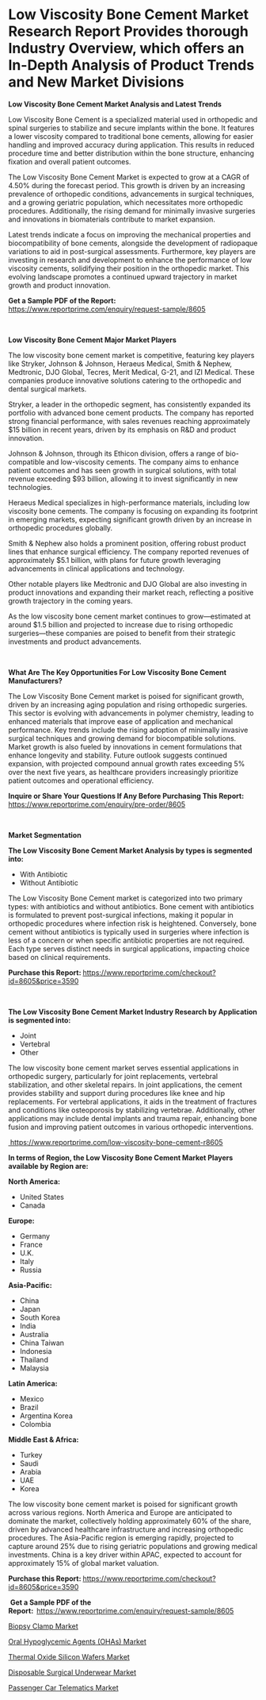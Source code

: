 <p><h1>Low Viscosity Bone Cement Market Research Report Provides thorough Industry Overview, which offers an In-Depth Analysis of Product Trends and New Market Divisions</h1></p><p><strong>Low Viscosity Bone Cement Market Analysis and Latest Trends</strong></p>
<p><p>Low Viscosity Bone Cement is a specialized material used in orthopedic and spinal surgeries to stabilize and secure implants within the bone. It features a lower viscosity compared to traditional bone cements, allowing for easier handling and improved accuracy during application. This results in reduced procedure time and better distribution within the bone structure, enhancing fixation and overall patient outcomes.</p><p>The Low Viscosity Bone Cement Market is expected to grow at a CAGR of 4.50% during the forecast period. This growth is driven by an increasing prevalence of orthopedic conditions, advancements in surgical techniques, and a growing geriatric population, which necessitates more orthopedic procedures. Additionally, the rising demand for minimally invasive surgeries and innovations in biomaterials contribute to market expansion.</p><p>Latest trends indicate a focus on improving the mechanical properties and biocompatibility of bone cements, alongside the development of radiopaque variations to aid in post-surgical assessments. Furthermore, key players are investing in research and development to enhance the performance of low viscosity cements, solidifying their position in the orthopedic market. This evolving landscape promotes a continued upward trajectory in market growth and product innovation.</p></p>
<p><strong>Get a Sample PDF of the Report:&nbsp;</strong> <a href="https://www.reportprime.com/enquiry/request-sample/8605?utm_campaign=60&utm_medium=2&utm_source=Github&utm_content=ia&utm_term=27112024&utm_id=low-viscosity-bone-cement">https://www.reportprime.com/enquiry/request-sample/8605</a></p>
<p>&nbsp;</p>
<p><strong>Low Viscosity Bone Cement Major Market Players</strong></p>
<p><p>The low viscosity bone cement market is competitive, featuring key players like Stryker, Johnson & Johnson, Heraeus Medical, Smith & Nephew, Medtronic, DJO Global, Tecres, Merit Medical, G-21, and IZI Medical. These companies produce innovative solutions catering to the orthopedic and dental surgical markets.</p><p>Stryker, a leader in the orthopedic segment, has consistently expanded its portfolio with advanced bone cement products. The company has reported strong financial performance, with sales revenues reaching approximately $15 billion in recent years, driven by its emphasis on R&D and product innovation.</p><p>Johnson & Johnson, through its Ethicon division, offers a range of bio-compatible and low-viscosity cements. The company aims to enhance patient outcomes and has seen growth in surgical solutions, with total revenue exceeding $93 billion, allowing it to invest significantly in new technologies.</p><p>Heraeus Medical specializes in high-performance materials, including low viscosity bone cements. The company is focusing on expanding its footprint in emerging markets, expecting significant growth driven by an increase in orthopedic procedures globally.</p><p>Smith & Nephew also holds a prominent position, offering robust product lines that enhance surgical efficiency. The company reported revenues of approximately $5.1 billion, with plans for future growth leveraging advancements in clinical applications and technology.</p><p>Other notable players like Medtronic and DJO Global are also investing in product innovations and expanding their market reach, reflecting a positive growth trajectory in the coming years.</p><p>As the low viscosity bone cement market continues to grow—estimated at around $1.5 billion and projected to increase due to rising orthopedic surgeries—these companies are poised to benefit from their strategic investments and product advancements.</p></p>
<p>&nbsp;</p>
<p><strong>What Are The Key Opportunities For Low Viscosity Bone Cement Manufacturers?</strong></p>
<p><p>The Low Viscosity Bone Cement market is poised for significant growth, driven by an increasing aging population and rising orthopedic surgeries. This sector is evolving with advancements in polymer chemistry, leading to enhanced materials that improve ease of application and mechanical performance. Key trends include the rising adoption of minimally invasive surgical techniques and growing demand for biocompatible solutions. Market growth is also fueled by innovations in cement formulations that enhance longevity and stability. Future outlook suggests continued expansion, with projected compound annual growth rates exceeding 5% over the next five years, as healthcare providers increasingly prioritize patient outcomes and operational efficiency.</p></p>
<p><strong>Inquire or Share Your Questions If Any Before Purchasing This Report:</strong> <a href="https://www.reportprime.com/enquiry/pre-order/8605?utm_campaign=60&utm_medium=2&utm_source=Github&utm_content=ia&utm_term=27112024&utm_id=low-viscosity-bone-cement">https://www.reportprime.com/enquiry/pre-order/8605</a></p>
<p>&nbsp;</p>
<p><strong>Market Segmentation</strong></p>
<p><strong>The Low Viscosity Bone Cement Market Analysis by types is segmented into:</strong></p>
<p><ul><li>With Antibiotic</li><li>Without Antibiotic</li></ul></p>
<p><p>The Low Viscosity Bone Cement market is categorized into two primary types: with antibiotics and without antibiotics. Bone cement with antibiotics is formulated to prevent post-surgical infections, making it popular in orthopedic procedures where infection risk is heightened. Conversely, bone cement without antibiotics is typically used in surgeries where infection is less of a concern or when specific antibiotic properties are not required. Each type serves distinct needs in surgical applications, impacting choice based on clinical requirements.</p></p>
<p><strong>Purchase this Report:&nbsp;</strong><a href="https://www.reportprime.com/checkout?id=8605&price=3590&utm_campaign=60&utm_medium=2&utm_source=Github&utm_content=ia&utm_term=27112024&utm_id=low-viscosity-bone-cement">https://www.reportprime.com/checkout?id=8605&price=3590</a></p>
<p>&nbsp;</p>
<p><strong>The Low Viscosity Bone Cement Market Industry Research by Application is segmented into:</strong></p>
<p><ul><li>Joint</li><li>Vertebral</li><li>Other</li></ul></p>
<p><p>The low viscosity bone cement market serves essential applications in orthopedic surgery, particularly for joint replacements, vertebral stabilization, and other skeletal repairs. In joint applications, the cement provides stability and support during procedures like knee and hip replacements. For vertebral applications, it aids in the treatment of fractures and conditions like osteoporosis by stabilizing vertebrae. Additionally, other applications may include dental implants and trauma repair, enhancing bone fusion and improving patient outcomes in various orthopedic interventions.</p></p>
<p><a href="https://www.reportprime.com/low-viscosity-bone-cement-r8605?utm_campaign=60&utm_medium=2&utm_source=Github&utm_content=ia&utm_term=27112024&utm_id=low-viscosity-bone-cement">&nbsp;https://www.reportprime.com/low-viscosity-bone-cement-r8605</a></p>
<p><strong>In terms of Region, the Low Viscosity Bone Cement Market Players available by Region are:</strong></p>
<p>
    <p> <strong> North America: </strong>
        <ul>
            <li>United States</li>
            <li>Canada</li>
        </ul>
        </p> 
    <p> <strong> Europe: </strong>
        <ul>
            <li>Germany</li>
            <li>France</li>
            <li>U.K.</li>
            <li>Italy</li>
            <li>Russia</li>
        </ul>
        </p> 
    <p> <strong> Asia-Pacific: </strong>
        <ul>
            <li>China</li>
            <li>Japan</li>
            <li>South Korea</li>
            <li>India</li>
            <li>Australia</li>
            <li>China Taiwan</li>
            <li>Indonesia</li>
            <li>Thailand</li>
            <li>Malaysia</li>
        </ul>
        </p> 
    <p> <strong> Latin America: </strong>
        <ul>
            <li>Mexico</li>
            <li>Brazil</li>
            <li>Argentina Korea</li>
            <li>Colombia</li>
        </ul>
        </p> 
    <p> <strong> Middle East & Africa: </strong>
        <ul>
            <li>Turkey</li>
            <li>Saudi</li>
            <li>Arabia</li>
            <li>UAE</li>
            <li>Korea</li>
        </ul>
    </p>
    </p>
<p><p>The low viscosity bone cement market is poised for significant growth across various regions. North America and Europe are anticipated to dominate the market, collectively holding approximately 60% of the share, driven by advanced healthcare infrastructure and increasing orthopedic procedures. The Asia-Pacific region is emerging rapidly, projected to capture around 25% due to rising geriatric populations and growing medical investments. China is a key driver within APAC, expected to account for approximately 15% of global market valuation.</p></p>
<p><strong>Purchase this Report: </strong><a href="https://www.reportprime.com/checkout?id=8605&price=3590&utm_campaign=60&utm_medium=2&utm_source=Github&utm_content=ia&utm_term=27112024&utm_id=low-viscosity-bone-cement">https://www.reportprime.com/checkout?id=8605&price=3590</a></p>
<p>&nbsp;<strong>Get a Sample PDF of the Report:&nbsp;&nbsp;</strong><a href="https://www.reportprime.com/enquiry/request-sample/8605?utm_campaign=60&utm_medium=2&utm_source=Github&utm_content=ia&utm_term=27112024&utm_id=low-viscosity-bone-cement">https://www.reportprime.com/enquiry/request-sample/8605</a></p>
<p><strong></strong></p>
<p><p><a href="https://github.com/NargisHussain432/Market-Research-Report-List-1/blob/main/biopsy-clamp-market.md?utm_campaign=60&utm_medium=2&utm_source=Github&utm_content=ia&utm_term=27112024&utm_id=low-viscosity-bone-cement">Biopsy Clamp Market</a></p><p><a href="https://issuu.com/reportprime-2/docs/oral-hypoglycemic-agents-ohas-marke_e24ebd06c9e45c?utm_campaign=60&utm_medium=2&utm_source=Github&utm_content=ia&utm_term=27112024&utm_id=low-viscosity-bone-cement">Oral Hypoglycemic Agents (OHAs) Market</a></p><p><a href="https://www.linkedin.com/pulse/analyzing-global-thermal-oxide-silicon-wafers-market-a7yoc?utm_campaign=60&utm_medium=2&utm_source=Github&utm_content=ia&utm_term=27112024&utm_id=low-viscosity-bone-cement">Thermal Oxide Silicon Wafers Market</a></p><p><a href="https://github.com/FahadAhmed223/Market-Research-Report-List-1/blob/main/disposable-surgical-underwear-market.md?utm_campaign=60&utm_medium=2&utm_source=Github&utm_content=ia&utm_term=27112024&utm_id=low-viscosity-bone-cement">Disposable Surgical Underwear Market</a></p><p><a href="https://issuu.com/reportprime-2/docs/passenger-car-telematics-market-siz_626ff9d93ed9d7?utm_campaign=60&utm_medium=2&utm_source=Github&utm_content=ia&utm_term=27112024&utm_id=low-viscosity-bone-cement">Passenger Car Telematics Market</a></p></p>